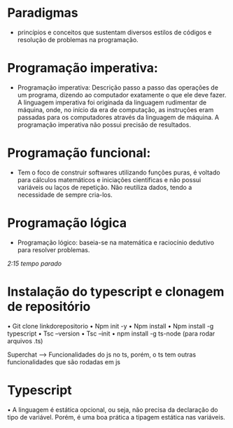 # Paradigmas
* princípios e conceitos que sustentam diversos estilos de códigos e resolução de problemas na programação.

# Programação imperativa:
* Programação imperativa: Descrição passo a passo das operações de um programa, dizendo ao computador exatamente o que ele deve fazer. A linguagem imperativa foi originada da linguagem rudimentar de máquina, onde, no início da era de computação, as instruções eram passadas para os computadores através da linguagem de máquina. A programação imperativa não possui precisão de resultados.

# Programação funcional:
* Tem o foco de construir softwares utilizando funções puras, é voltado para cálculos matemáticos e iniciações cientificas e não possui variáveis ou laços de repetição. Não reutiliza dados, tendo a necessidade de sempre cria-los.

# Programação lógica
* Programação lógico: baseia-se na matemática e raciocínio dedutivo para resolver problemas. 

_2:15 tempo parado_

# Instalação do typescript e clonagem de repositório
•	Git clone linkdorepositorio
•	Npm init -y
•	Npm install
•	Npm install -g typescript
•	Tsc –version
•	Tsc –init
•	npm install -g ts-node (para rodar arquivos .ts)


Superchat --> Funcionalidades do js no ts, porém, o ts tem outras funcionalidades que são rodadas em js

# Typescript
•	A linguagem é estática opcional, ou seja, não precisa da declaração do tipo de variável. Porém, é uma boa prática a tipagem estática nas variáveis.
